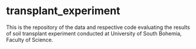 # transplant_experiment
This is the repository of the data and respective code evaluating the results of soil transplant experiment conducted at University of South Bohemia, Faculty of Science. 
